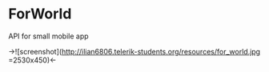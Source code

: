 # ForWorld
API for small mobile app

->![screenshot](http://ilian6806.telerik-students.org/resources/for_world.jpg =2530x450)<-
